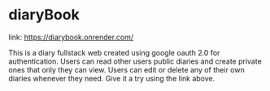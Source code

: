 # diaryBook
link: https://diarybook.onrender.com/

This is a diary fullstack web created using google oauth 2.0 for authentication. 
Users can read other users public diaries and create private ones that only they can view. 
Users can edit or delete any of their own diaries whenever they need.
Give it a try using the link above.

